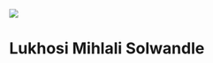 <div>
  <img src="https://media.licdn.com/dms/image/v2/D4D03AQGg0ZXjZ08V1Q/profile-displayphoto-shrink_800_800/profile-displayphoto-shrink_800_800/0/1724075423814?e=1735776000&v=beta&t=GqkBrAfoVX1ZNwfFtFBJu0WmKGh3ayA00O5wHYrQdpg" />
</div>

<h1>Lukhosi Mihlali Solwandle</h1>

<!--
**Solwandle-Mihlali/Solwandle-Mihlali** is a ✨ _special_ ✨ repository because its `README.md` (this file) appears on your GitHub profile.

Here are some ideas to get you started:

- 🔭 I’m currently working on ...
- 🌱 I’m currently learning ...
- 👯 I’m looking to collaborate on ...
- 🤔 I’m looking for help with ...
- 💬 Ask me about ...
- 📫 How to reach me: ...
- 😄 Pronouns: ...
- ⚡ Fun fact: ...
-->
